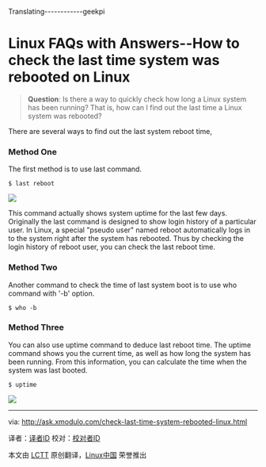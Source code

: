 Translating------------geekpi


Linux FAQs with Answers--How to check the last time system was rebooted on Linux
================================================================================
> **Question**: Is there a way to quickly check how long a Linux system has been running? That is, how can I find out the last time a Linux system was rebooted? 

There are several ways to find out the last system reboot time,

### Method One ###

The first method is to use last command.

    $ last reboot 

![](https://farm4.staticflickr.com/3925/14881994335_041e9c2f86_z.jpg)

This command actually shows system uptime for the last few days. Originally the last command is designed to show login history of a particular user. In Linux, a special "pseudo user" named reboot automatically logs in to the system right after the system has rebooted. Thus by checking the login history of reboot user, you can check the last reboot time.

### Method Two ###

Another command to check the time of last system boot is to use who command with '-b' option.

    $ who -b 

### Method Three ###

You can also use uptime command to deduce last reboot time. The uptime command shows you the current time, as well as how long the system has been running. From this information, you can calculate the time when the system was last booted.

    $ uptime 

![](https://farm4.staticflickr.com/3915/14881660192_58f2843969_o.png)

--------------------------------------------------------------------------------

via: http://ask.xmodulo.com/check-last-time-system-rebooted-linux.html

译者：[译者ID](https://github.com/译者ID)
校对：[校对者ID](https://github.com/校对者ID)

本文由 [LCTT](https://github.com/LCTT/TranslateProject) 原创翻译，[Linux中国](http://linux.cn/) 荣誉推出